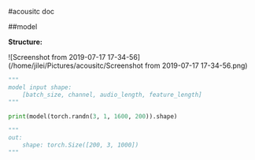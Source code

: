 #acousitc doc

##model

**Structure:**

![Screenshot from 2019-07-17 17-34-56](/home/jilei/Pictures/acousitc/Screenshot from 2019-07-17 17-34-56.png)



```python
"""
model input shape:
	[batch_size, channel, audio_length, feature_length]
"""

print(model(torch.randn(3, 1, 1600, 200)).shape)

"""
out:
	shape: torch.Size([200, 3, 1000])
"""
```



